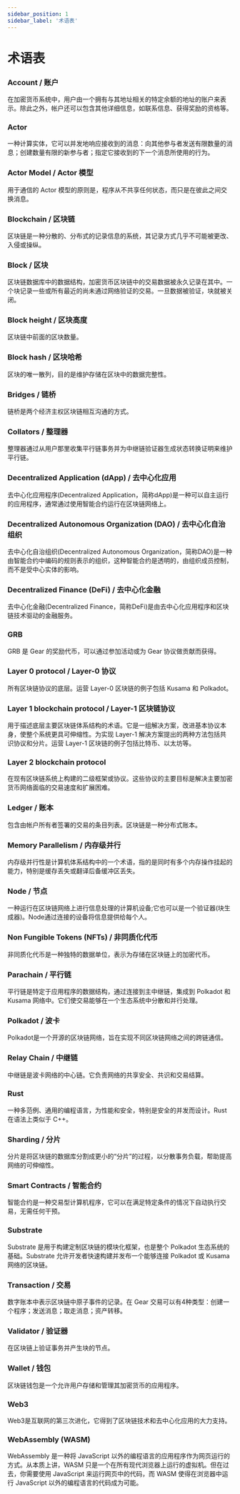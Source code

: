 ```yaml
---
sidebar_position: 1
sidebar_label: '术语表'
---
```


# 术语表

### Account / 账户

在加密货币系统中，用户由一个拥有与其地址相关的特定余额的地址的账户来表示。除此之外，帐户还可以包含其他详细信息，如联系信息、获得奖励的资格等。

### Actor

一种计算实体，它可以并发地响应接收到的消息：向其他参与者发送有限数量的消息；创建数量有限的新参与者；指定它接收到的下一个消息所使用的行为。

### Actor Model / Actor 模型

用于通信的 Actor 模型的原则是，程序从不共享任何状态，而只是在彼此之间交换消息。

### Blockchain / 区块链

区块链是一种分散的、分布式的记录信息的系统，其记录方式几乎不可能被更改、入侵或操纵。

### Block / 区块

区块链数据库中的数据结构，加密货币区块链中的交易数据被永久记录在其中。一个块记录一些或所有最近的尚未通过网络验证的交易。一旦数据被验证，块就被关闭。

### Block height / 区块高度

区块链中前面的区块数量。

### Block hash / 区块哈希

区块的唯一散列，目的是维护存储在区块中的数据完整性。

### Bridges / 链桥

链桥是两个经济主权区块链相互沟通的方式。

### Collators / 整理器

整理器通过从用户那里收集平行链事务并为中继链验证器生成状态转换证明来维护平行链。

### Decentralized Application (dApp) / 去中心化应用

去中心化应用程序(Decentralized Application，简称dApp)是一种可以自主运行的应用程序，通常通过使用智能合约运行在区块链网络上。

### Decentralized Autonomous Organization (DAO) / 去中心化自治组织

去中心化自治组织(Decentralized Autonomous Organization，简称DAO)是一种由智能合约中编码的规则表示的组织，这种智能合约是透明的，由组织成员控制，而不是受中心实体的影响。

### Decentralized Finance (DeFi) / 去中心化金融

去中心化金融(Decentralized Finance，简称DeFi)是由去中心化应用程序和区块链技术驱动的金融服务。

### GRB

GRB 是 Gear 的奖励代币，可以通过参加活动或为 Gear 协议做贡献而获得。

### Layer 0 protocol / Layer-0 协议

所有区块链协议的底层。运营 Layer-0 区块链的例子包括 Kusama 和 Polkadot。

### Layer 1 blockchain protocol / Layer-1 区块链协议

用于描述底层主要区块链体系结构的术语。它是一组解决方案，改进基本协议本身，使整个系统更具可伸缩性。为实现 Layer-1 解决方案提出的两种方法包括共识协议和分片。运营 Layer-1 区块链的例子包括比特币、以太坊等。

### Layer 2 blockchain protocol 

在现有区块链系统上构建的二级框架或协议。这些协议的主要目标是解决主要加密货币网络面临的交易速度和扩展困难。

### Ledger / 账本

包含由帐户所有者签署的交易的条目列表。区块链是一种分布式账本。

### Memory Parallelism / 内存级并行

内存级并行性是计算机体系结构中的一个术语，指的是同时有多个内存操作挂起的能力，特别是缓存丢失或翻译后备缓冲区丢失。

### Node / 节点

一种运行在区块链网络上进行信息处理的计算机设备;它也可以是一个验证器(块生成器)。Node通过连接的设备将信息提供给每个人。

### Non Fungible Tokens (NFTs) / 非同质化代币

非同质化代币是一种独特的数据单位，表示为存储在区块链上的加密代币。

### Parachain / 平行链

平行链是特定于应用程序的数据结构，通过连接到主中继链，集成到 Polkadot 和 Kusama 网络中。它们使交易能够在一个生态系统中分散和并行处理。

### Polkadot / 波卡

Polkadot是一个开源的区块链网络，旨在实现不同区块链网络之间的跨链通信。

### Relay Chain / 中继链

中继链是波卡网络的中心链。它负责网络的共享安全、共识和交易结算。

### Rust

一种多范例、通用的编程语言，为性能和安全，特别是安全的并发而设计。Rust 在语法上类似于 C++。

### Sharding / 分片

分片是将区块链的数据库分割成更小的“分片”的过程，以分散事务负载，帮助提高网络的可伸缩性。

### Smart Contracts / 智能合约

智能合约是一种交易型计算机程序，它可以在满足特定条件的情况下自动执行交易，无需任何干预。

### Substrate

Substrate 是用于构建定制区块链的模块化框架，也是整个 Polkadot 生态系统的基础。Substrate 允许开发者快速构建并发布一个能够连接 Polkadot 或 Kusama 网络的区块链。

### Transaction / 交易

数字账本中表示区块链中原子事件的记录。在 Gear 交易可以有4种类型：创建一个程序；发送消息；取走消息；资产转移。

### Validator / 验证器

在区块链上验证事务并产生块的节点。

### Wallet / 钱包

区块链钱包是一个允许用户存储和管理其加密货币的应用程序。

### Web3

Web3是互联网的第三次进化，它得到了区块链技术和去中心化应用的大力支持。

### WebAssembly (WASM)

WebAssembly 是一种将 JavaScript 以外的编程语言的应用程序作为网页运行的方式。从本质上讲，WASM 只是一个在所有现代浏览器上运行的虚拟机。但在过去，你需要使用 JavaScript 来运行网页中的代码，而 WASM 使得在浏览器中运行 JavaScript 以外的编程语言的代码成为可能。
